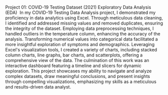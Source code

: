 Project 01: COVID-19 Testing Dataset (2021)
Exploratory Data Analysis (EDA) 
In my COVID-19 Testing Data Analysis project, I demonstrated my proficiency in data analytics using Excel. Through meticulous data cleaning, I identified and addressed missing values and removed duplicates, ensuring the integrity of the dataset. Employing data preprocessing techniques, I handled outliers in the temperature column, enhancing the accuracy of the analysis. Transforming numerical values into categorical data facilitated a more insightful exploration of symptoms and demographics. Leveraging Excel's visualization tools, I created a variety of charts, including stacked column charts, line graphs, bar charts, and scatterplots, offering a comprehensive view of the data. The culmination of this work was an interactive dashboard featuring a timeline and slicers for dynamic exploration. This project showcases my ability to navigate and analyze complex datasets, draw meaningful conclusions, and present insights through compelling visualizations, emphasizing my skills as a meticulous and results-driven data analyst. 
